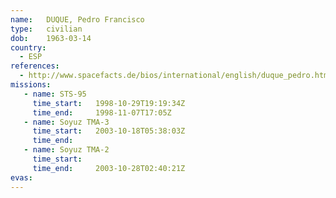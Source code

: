 ```yaml
---
name:	DUQUE, Pedro Francisco
type:	civilian
dob:	1963-03-14
country:
  - ESP
references:
  - http://www.spacefacts.de/bios/international/english/duque_pedro.htm
missions:
   - name: STS-95
     time_start:   1998-10-29T19:19:34Z
     time_end:     1998-11-07T17:05Z
   - name: Soyuz TMA-3
     time_start:   2003-10-18T05:38:03Z
     time_end:     
   - name: Soyuz TMA-2
     time_start:   
     time_end:     2003-10-28T02:40:21Z
evas:
---
```

